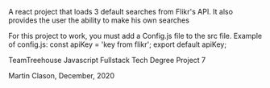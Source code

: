 A react project that loads 3 default searches from Flikr's API. It also provides the user the ability to make his own searches

For this project to work, you must add a Config.js file to the src file. Example of config.js:
const apiKey = 'key from flikr';
export default apiKey;

TeamTreehouse Javascript Fullstack Tech Degree Project 7

Martin Clason, December, 2020
